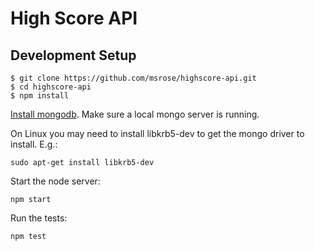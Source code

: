 # High Score API

## Development Setup

```
$ git clone https://github.com/msrose/highscore-api.git
$ cd highscore-api
$ npm install
```

[Install mongodb](https://docs.mongodb.org/v3.0/installation/). Make sure a local mongo server is running.

On Linux you may need to install libkrb5-dev to get the mongo driver to install. E.g.:

```
sudo apt-get install libkrb5-dev
```

Start the node server:

```
npm start
```

Run the tests:

```
npm test
```
